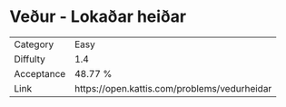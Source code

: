 # Veður - Lokaðar heiðar

<table>
    <tr>
        <td>Category</td>
        <td>Easy</td>
    </tr>
    <tr>
        <td>Diffulty</td>
        <td>1.4</td>
    </tr>
    <tr>
        <td>Acceptance</td>
        <td>48.77 %</td>
    </tr>
    <tr>
        <td>Link</td>
        <td>https://open.kattis.com/problems/vedurheidar</td>
    </tr>
</table>